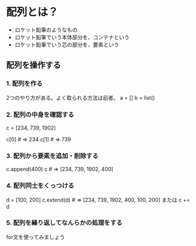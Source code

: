 # 配列とは？

- ロケット鉛筆のようなもの
- ロケット鉛筆でいう本体部分を、コンテナという
- ロケット鉛筆でいう芯の部分を、要素という

## 配列を操作する
### 1. 配列を作る
2つのやり方がある。よく取られる方法は前者。
a = []
b = list()

### 2. 配列の中身を確認する
c = [234, 739, 1902]

c[0]  # => 234
c[1]  # => 739

### 3. 配列から要素を追加・削除する
c.append(400)
c # => [234, 739, 1902, 400]

### 4. 配列同士をくっつける
d = [100, 200]
c.extend(d) # => [234, 739, 1902, 400, 100, 200]
または
c += d

### 5. 配列を繰り返してなんらかの処理をする
for文を使ってみましょう
